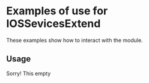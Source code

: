 # Examples of use for IOSSevicesExtend
These examples show how to interact with the module.

## Usage

Sorry! This empty

